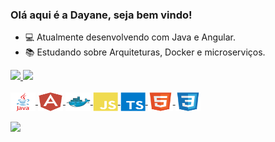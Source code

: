 ### Olá aqui é a Dayane, seja bem vindo!


- 💻 Atualmente desenvolvendo com Java e Angular.
- 📚 Estudando sobre Arquiteturas, Docker e microserviços.

<div>
  <a href="https://github.com/dayanedol">
  <img height="180em" src="https://github-readme-stats.vercel.app/api?username=dayanedol&show_icons=true&theme=dracula&include_all_commits=true&count_private=true"/>
  <img height="180em" src="https://github-readme-stats.vercel.app/api/top-langs/?username=dayanedol&layout=compact&langs_count=7&theme=dracula"/>
</div>
<div style="display: inline_block"><br>
  <img align="center" alt="Day-Java" height="30" width="40" src="https://raw.githubusercontent.com/devicons/devicon/master/icons/java/java-original-wordmark.svg">
  <img align="center" alt="Day-Angular" height="30" width="40" src="https://raw.githubusercontent.com/devicons/devicon/master/icons/angularjs/angularjs-plain.svg">
  <img align="center" alt="Day-Docker" height="30" width="40" src="https://raw.githubusercontent.com/devicons/devicon/master/icons/docker/docker-original.svg">
  <img align="center" alt="Day-Js" height="30" width="40" src="https://raw.githubusercontent.com/devicons/devicon/master/icons/javascript/javascript-plain.svg">
  <img align="center" alt="Day-Ts" height="30" width="40" src="https://raw.githubusercontent.com/devicons/devicon/master/icons/typescript/typescript-plain.svg">
  <img align="center" alt="Day-HTML" height="30" width="40" src="https://raw.githubusercontent.com/devicons/devicon/master/icons/html5/html5-original.svg">
  <img align="center" alt="Day-CSS" height="30" width="40" src="https://raw.githubusercontent.com/devicons/devicon/master/icons/css3/css3-original.svg">
</div>
<br>
<div>  
  <a href="https://www.linkedin.com/in/dayane-oliveira-lopes" target="_blank"><img src="https://img.shields.io/badge/-LinkedIn-%230077B5?style=for-the-     badge&logo=linkedin&logoColor=white" target="_blank"></a> 
</div>

